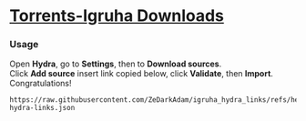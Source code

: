 # [Torrents-Igruha Downloads](https://raw.githubusercontent.com/ZeDarkAdam/igruha_hydra_links/refs/heads/main/igruha-hydra-links.json)
### Usage

Open **Hydra**, go to **Settings**, then to **Download sources**.  
Click **Add source** insert link copied below, click **Validate**, then **Import**. Congratulations!

```
https://raw.githubusercontent.com/ZeDarkAdam/igruha_hydra_links/refs/heads/main/igruha-hydra-links.json
```
